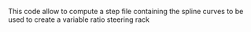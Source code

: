 This code allow to compute a step file containing the spline curves to be used to create a variable ratio steering rack
